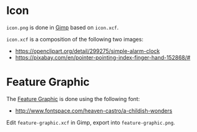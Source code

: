 # Icon
`icon.png` is done in [Gimp](https://www.gimp.org/downloads/) based
on `icon.xcf`.

`icon.xcf` is a composition of the following two images:
* <https://openclipart.org/detail/299275/simple-alarm-clock>
* <https://pixabay.com/en/pointer-pointing-index-finger-hand-152868/#>

# Feature Graphic
The [Feature Graphic](https://support.google.com/googleplay/android-developer/answer/1078870)
is done using the following font:
* <http://www.fontspace.com/heaven-castro/a-childish-wonders>

Edit `feature-graphic.xcf` in Gimp, export into `feature-graphic.png`.

